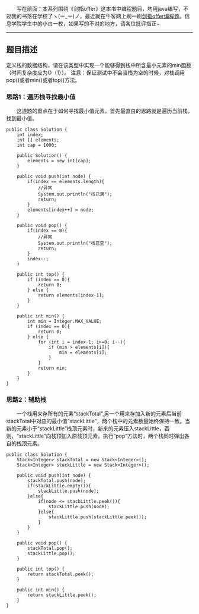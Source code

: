 &emsp;&emsp;写在前面：本系列围绕《剑指offer》这本书中编程题目，均用java编写，不过我的书落在学校了ヽ(ー_ー)ノ，最近就在牛客网上刷一刷[剑指offer编程题](https://www.nowcoder.com/ta/coding-interviews)。信息学院学生中的小白一枚，如果写的不对的地方，请各位批评指正~
___
## 题目描述
定义栈的数据结构，请在该类型中实现一个能够得到栈中所含最小元素的min函数（时间复杂度应为O（1））。
注意：保证测试中不会当栈为空的时候，对栈调用pop()或者min()或者top()方法。
### 思路1：遍历栈寻找最小值
&emsp;&emsp;这道题的重点在于如何寻找最小值元素，首先最直白的思路就是遍历当前栈，找到最小值。
```
public class Solution {
    int index;
    int [] elements;
    int cap = 1000;

    public Solution() {
        elements = new int[cap];
    }

    public void push(int node) {
        if(index == elements.length){
            //异常
            System.out.println("栈已满");
            return;
        }
        elements[index++] = node;
    }

    public void pop() {
        if(index == 0){
            //异常
            System.out.println("栈已空");
            return;
        }
        index--;
    }

    public int top() {
        if (index == 0){
            return 0;
        } else {
            return elements[index-1];
        }
    }

    public int min() {
        int min = Integer.MAX_VALUE;
        if (index == 0){
            return 0;
        } else {
            for (int i = index-1; i>=0; i--){
                if (min > elements[i]){
                    min = elements[i];
                }
            }
            return min;
        }
    }
}
```
### 思路2：辅助栈
&emsp;&emsp;一个栈用来存所有的元素“stackTotal”,另一个用来存加入新的元素后当前stackTotal中对应的最小值“stackLittle”，两个栈中的元素数量始终保持一致。当新的元素小于“stackLittle”栈顶元素时，新来的元素压入stackLittle，否则，“stackLittle”向栈顶加入原栈顶元素。执行“pop”方法时，两个栈同时弹出各自的栈顶元素。
```
public class Solution {
    Stack<Integer> stackTotal = new Stack<Integer>();
    Stack<Integer> stackLittle = new Stack<Integer>();

    public void push(int node) {
        stackTotal.push(node);
        if(stackLittle.empty()){
            stackLittle.push(node);
        }else{
            if(node <= stackLittle.peek()){
                stackLittle.push(node);
            }else{
                stackLittle.push(stackLittle.peek());
            }
        }
    }

    public void pop() {
        stackTotal.pop();
        stackLittle.pop();
    }

    public int top() {
        return stackTotal.peek();
    }

    public int min() {
        return stackLittle.peek();
    }
}
```